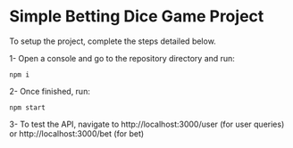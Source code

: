 # Simple Betting Dice Game Project

To setup the project, complete the steps detailed below.

1- Open a console and go to the repository directory and run:

```npm i```

2- Once finished, run:

```npm start```

3- To test the API, navigate to http://localhost:3000/user (for user queries) or http://localhost:3000/bet (for bet)

